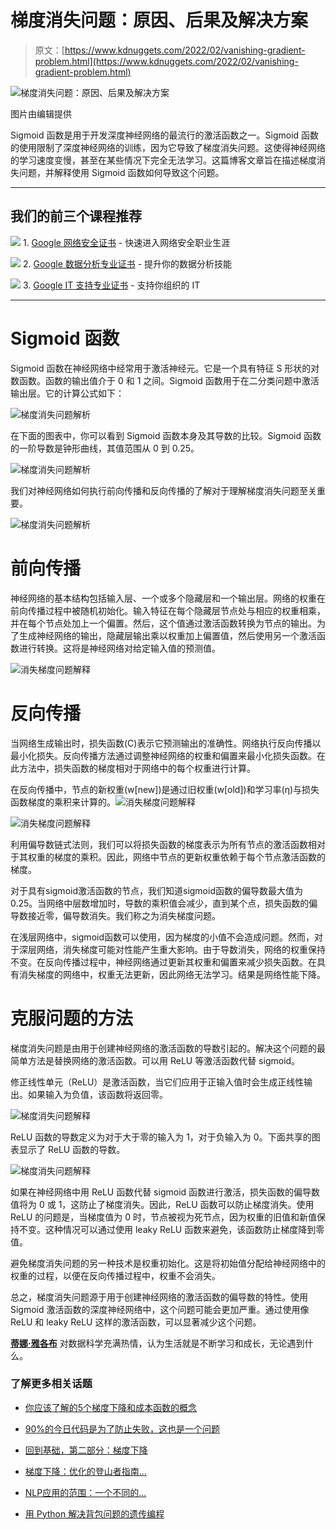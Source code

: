 # 梯度消失问题：原因、后果及解决方案

> 原文：[https://www.kdnuggets.com/2022/02/vanishing-gradient-problem.html](https://www.kdnuggets.com/2022/02/vanishing-gradient-problem.html)

![梯度消失问题：原因、后果及解决方案](../Images/0a76a6fdac48e94ed85b1ee128af5a45.png)

图片由编辑提供

Sigmoid 函数是用于开发深度神经网络的最流行的激活函数之一。Sigmoid 函数的使用限制了深度神经网络的训练，因为它导致了梯度消失问题。这使得神经网络的学习速度变慢，甚至在某些情况下完全无法学习。这篇博客文章旨在描述梯度消失问题，并解释使用 Sigmoid 函数如何导致这个问题。

* * *

## 我们的前三个课程推荐

![](../Images/0244c01ba9267c002ef39d4907e0b8fb.png) 1\. [Google 网络安全证书](https://www.kdnuggets.com/google-cybersecurity) - 快速进入网络安全职业生涯

![](../Images/e225c49c3c91745821c8c0368bf04711.png) 2\. [Google 数据分析专业证书](https://www.kdnuggets.com/google-data-analytics) - 提升你的数据分析技能

![](../Images/0244c01ba9267c002ef39d4907e0b8fb.png) 3\. [Google IT 支持专业证书](https://www.kdnuggets.com/google-itsupport) - 支持你组织的 IT

* * *

# Sigmoid 函数

Sigmoid 函数在神经网络中经常用于激活神经元。它是一个具有特征 S 形状的对数函数。函数的输出值介于 0 和 1 之间。Sigmoid 函数用于在二分类问题中激活输出层。它的计算公式如下：

![梯度消失问题解析](../Images/d8d2fa8be9674346f77dba068732404e.png)

在下面的图表中，你可以看到 Sigmoid 函数本身及其导数的比较。Sigmoid 函数的一阶导数是钟形曲线，其值范围从 0 到 0.25。

![梯度消失问题解析](../Images/c5aeb35ef714f979fd9fdbfb64261d9e.png)

我们对神经网络如何执行前向传播和反向传播的了解对于理解梯度消失问题至关重要。

![梯度消失问题解析](../Images/862e4f3d9e4cf38da6981eeb8a049e45.png)

# 前向传播

神经网络的基本结构包括输入层、一个或多个隐藏层和一个输出层。网络的权重在前向传播过程中被随机初始化。输入特征在每个隐藏层节点处与相应的权重相乘，并在每个节点处加上一个偏置。然后，这个值通过激活函数转换为节点的输出。为了生成神经网络的输出，隐藏层输出乘以权重加上偏置值，然后使用另一个激活函数进行转换。这将是神经网络对给定输入值的预测值。

![消失梯度问题解释](../Images/51d627e5d0acde8bababdde965dc010c.png)

# 反向传播

当网络生成输出时，损失函数(C)表示它预测输出的准确性。网络执行反向传播以最小化损失。反向传播方法通过调整神经网络的权重和偏置来最小化损失函数。在此方法中，损失函数的梯度相对于网络中的每个权重进行计算。

在反向传播中，节点的新权重(w[new])是通过旧权重(w[old])和学习率(ƞ)与损失函数梯度的乘积来计算的。![消失梯度问题解释](../Images/26acc3e4c6a799aac5744ac88dcdb036.png)

![消失梯度问题解释](../Images/be7ea7065f53e1ede2b5b33d9f3e3cf4.png)

利用偏导数链式法则，我们可以将损失函数的梯度表示为所有节点的激活函数相对于其权重的梯度的乘积。因此，网络中节点的更新权重依赖于每个节点激活函数的梯度。

对于具有sigmoid激活函数的节点，我们知道sigmoid函数的偏导数最大值为0.25。当网络中层数增加时，导数的乘积值会减少，直到某个点，损失函数的偏导数接近零，偏导数消失。我们称之为消失梯度问题。

在浅层网络中，sigmoid函数可以使用，因为梯度的小值不会造成问题。然而，对于深层网络，消失梯度可能对性能产生重大影响。由于导数消失，网络的权重保持不变。在反向传播过程中，神经网络通过更新其权重和偏置来减少损失函数。在具有消失梯度的网络中，权重无法更新，因此网络无法学习。结果是网络性能下降。

# 克服问题的方法

梯度消失问题是由用于创建神经网络的激活函数的导数引起的。解决这个问题的最简单方法是替换网络的激活函数。可以用 ReLU 等激活函数代替 sigmoid。

修正线性单元（ReLU）是激活函数，当它们应用于正输入值时会生成正线性输出。如果输入为负值，该函数将返回零。

![梯度消失问题解释](../Images/3955a28d80709d4d297fc54a5546ba89.png)

ReLU 函数的导数定义为对于大于零的输入为 1，对于负输入为 0。下面共享的图表显示了 ReLU 函数的导数。

![梯度消失问题解释](../Images/47848f7a08be7ca8124605fd7199f9c0.png)

如果在神经网络中用 ReLU 函数代替 sigmoid 函数进行激活，损失函数的偏导数值将为 0 或 1，这防止了梯度消失。因此，ReLU 函数可以防止梯度消失。使用 ReLU 的问题是，当梯度值为 0 时，节点被视为死节点，因为权重的旧值和新值保持不变。这种情况可以通过使用 leaky ReLU 函数来避免，该函数防止梯度降到零值。

避免梯度消失问题的另一种技术是权重初始化。这是将初始值分配给神经网络中的权重的过程，以便在反向传播过程中，权重不会消失。

总之，梯度消失问题源于用于创建神经网络的激活函数的偏导数的特性。使用 Sigmoid 激活函数的深度神经网络中，这个问题可能会更加严重。通过使用像 ReLU 和 leaky ReLU 这样的激活函数，可以显著减少这个问题。

**[蒂娜·雅各布](https://www.linkedin.com/in/tina-jacob-77068253/)** 对数据科学充满热情，认为生活就是不断学习和成长，无论遇到什么。

### 了解更多相关话题

+   [你应该了解的5个梯度下降和成本函数的概念](https://www.kdnuggets.com/2020/05/5-concepts-gradient-descent-cost-function.html)

+   [90%的今日代码是为了防止失败，这也是一个问题](https://www.kdnuggets.com/2022/07/90-today-code-written-prevent-failure-problem.html)

+   [回到基础，第二部分：梯度下降](https://www.kdnuggets.com/2023/03/back-basics-part-dos-gradient-descent.html)

+   [梯度下降：优化的登山者指南…](https://www.kdnuggets.com/gradient-descent-the-mountain-trekker-guide-to-optimization-with-mathematics)

+   [NLP应用的范围：一个不同的…](https://www.kdnuggets.com/2022/03/different-solution-problem-range-nlp-applications-real-world.html)

+   [用 Python 解决背包问题的遗传编程](https://www.kdnuggets.com/2023/01/knapsack-problem-genetic-programming-python.html)
